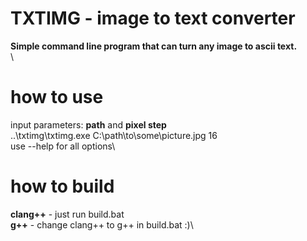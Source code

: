 # **TXTIMG - image to text converter**
**Simple command line program that can turn any image to ascii text.**\
\

# how to use
input parameters: **path** and **pixel step**\
..\txtimg\txtimg.exe C:\path\to\some\picture.jpg 16\
use --help for all options\

# how to build
**clang++** - just run build.bat\
**g++** - change clang++ to g++ in build.bat :)\
